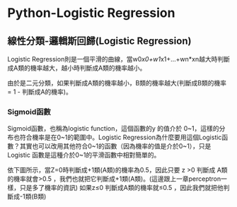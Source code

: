# Python-Logistic Regression

## 線性分類-邏輯斯回歸(Logistic Regression) 
Logistic Regression則是一個平滑的曲線，當w0*x0+w1*x1+…+wn*xn越大時判斷成A類的機率越大，越小時判斷成A類的機率越小。

由於是二元分類，如果判斷成A類的機率越小，B類的機率越大(判斷成B類的機率 = 1 - 判斷成A的機率)。

### Sigmoid函數
Sigmoid函數，也稱為logistic function，這個函數的y 的值介於 0~1，這樣的分布也符合機率是在0~1的範圍中。Logistic Regression為什麼要用這個Logistic函數？其實也可以改用其他符合0~1的函數（因為機率的值是介於0~1），只是Logistic 函數是這種介於0~1的平滑函數中相對簡單的。


依下圖所示，當Z=0時判斷成+1類(A類)的機率為0.5，因此只要 z >0 判斷成 A類的機率就會>0.5 ，我們也就把它判斷成+1類(A類)。(這邊跟上一章perceptron一樣，只是多了機率的資訊) 如果z≤0 判斷成A類的機率就≤0.5 ，因此我們就把他判斷成-1類(B類)
